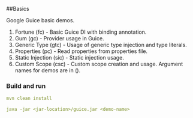 ##Basics

Google Guice basic demos.

1. Fortune (fc) - Basic Guice DI with binding annotation.
2. Gum (gc) - Provider usage in Guice.
3. Generic Type (gtc) - Usage of generic type injection and type literals.
4. Properties (pc) - Read properties from properties file.
5. Static Injection (sic) - Static injection usage.
6. Custom Scope (csc) - Custom scope creation and usage.
Argument names for demos are in ().


### Build and run
```yaml
mvn clean install

java -jar <jar-location>/guice.jar <demo-name>
```
